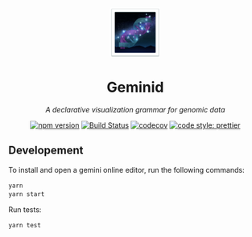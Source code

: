 <div align="center">

<!-- <div style="display: grid;">
    <span style="font-size:180pt;grid-column:1;grid-row:1;">🌌</span>
    <span style="font-size:120pt;grid-column:1;grid-row:1;display:flex;justify-content:center;align-items:center;opacity:0.5;">🧬</span>
</div> -->

<img src="./geminid.png" alt="Geminid" width="100">

# Geminid

*A declarative visualization grammar for genomic data*

[![npm version](https://img.shields.io/npm/v/geminid.svg?style=flat-square)](https://www.npmjs.com/package/geminid)
[![Build Status](https://img.shields.io/travis/sehilyi/gemini/master.svg?style=flat-square)](https://travis-ci.com/sehilyi/gemini)
[![codecov](https://img.shields.io/codecov/c/github/sehilyi/gemini/master.svg?style=flat-square)](https://codecov.io/gh/sehilyi/gemini)
[![code style: prettier](https://img.shields.io/badge/code_style-prettier-ff69b4.svg?style=flat-square)](https://github.com/prettier/prettier)

</div>

## Developement

To install and open a gemini online editor, run the following commands:

```sh
yarn
yarn start
```

Run tests:

```sh
yarn test
```
